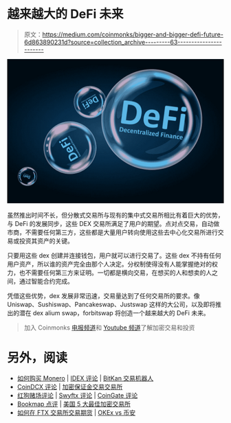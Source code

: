 # 越来越大的 DeFi 未来

> 原文：<https://medium.com/coinmonks/bigger-and-bigger-defi-future-6d863890231d?source=collection_archive---------63----------------------->

![](img/29ea49cf6c549c092c16efe1d44d4abd.png)

虽然推出时间不长，但分散式交易所与现有的集中式交易所相比有着巨大的优势，与 DeFi 的发展同步，这些 DEX 交易所满足了用户的期望。点对点交易，自动做市商，不需要任何第三方，这些都是大量用户转向使用这些去中心化交易所进行交易或投资其资产的关键。

只要用这些 dex 创建并连接钱包，用户就可以进行交易了。这些 dex 不持有任何用户资产，所以谁的资产完全由那个人决定。分权制使得没有人能掌握绝对的权力，也不需要任何第三方来证明。一切都是横向交易，在想买的人和想卖的人之间，通过智能合约完成。

凭借这些优势，dex 发展非常迅速，交易量达到了任何交易所的要求。像 Uniswap、Sushiswap、Pancakeswap、Justswap 这样的大公司，以及即将推出的潜在 dex alium swap，forbitswap 将创造一个越来越大的 DeFi 未来。

> 加入 Coinmonks [电报频道](https://t.me/coincodecap)和 [Youtube 频道](https://www.youtube.com/c/coinmonks/videos)了解加密交易和投资

# 另外，阅读

*   [如何购买 Monero](https://coincodecap.com/buy-monero) | [IDEX 评论](https://coincodecap.com/idex-review) | [BitKan 交易机器人](https://coincodecap.com/bitkan-trading-bot)
*   [CoinDCX 评论](/coinmonks/coindcx-review-8444db3621a2) | [加密保证金交易交易所](https://coincodecap.com/crypto-margin-trading-exchanges)
*   [红狗赌场评论](https://coincodecap.com/red-dog-casino-review) | [Swyftx 评论](https://coincodecap.com/swyftx-review) | [CoinGate 评论](https://coincodecap.com/coingate-review)
*   [Bookmap 点评](https://coincodecap.com/bookmap-review-2021-best-trading-software) | [美国 5 大最佳加密交易所](https://coincodecap.com/crypto-exchange-usa)
*   [如何在 FTX 交易所交易期货](https://coincodecap.com/ftx-futures-trading) | [OKEx vs 币安](https://coincodecap.com/okex-vs-binance)